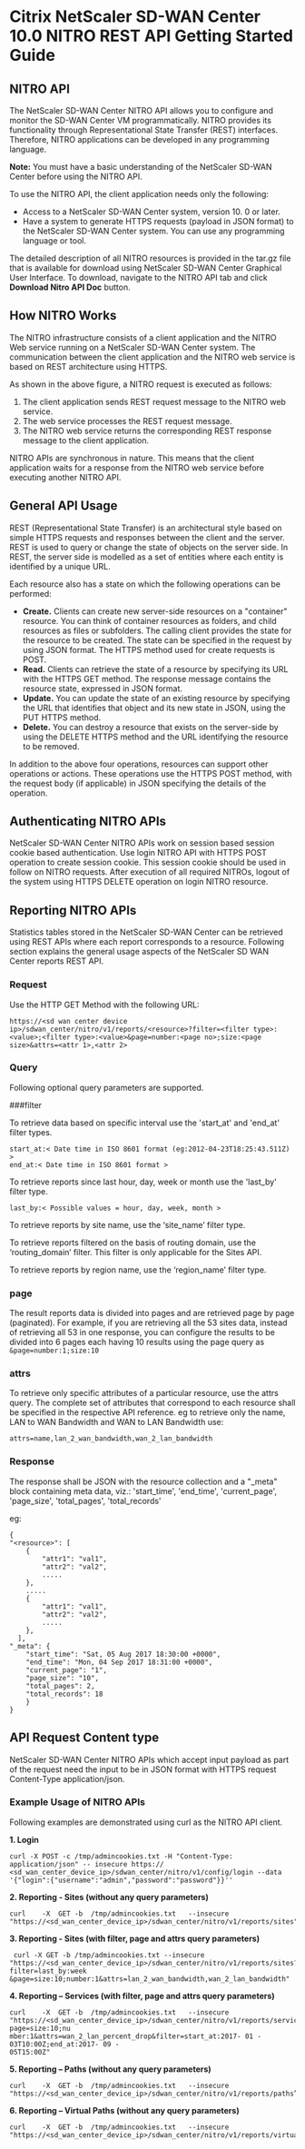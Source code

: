 # Citrix NetScaler SD-WAN Center 10.0 NITRO REST API Getting Started Guide

## NITRO API

The NetScaler SD-WAN Center NITRO API allows you to configure and monitor the SD-WAN Center VM
programmatically. NITRO provides its functionality through Representational State Transfer (REST)
interfaces. Therefore, NITRO applications can be developed in any programming language.

**Note:** You must have a basic understanding of the NetScaler SD-WAN Center before using the NITRO API.

To use the NITRO API, the client application needs only the following:

- Access to a NetScaler SD-WAN Center system, version 10. 0 or later.
- Have a system to generate HTTPS requests (payload in JSON format) to the NetScaler SD-WAN Center system. You can use any programming language or tool.

The detailed description of all NITRO resources is provided in the tar.gz file that is available for download using NetScaler SD-WAN Center Graphical User Interface. To download, navigate to the NITRO API tab and click **Download Nitro API Doc** button.

## How NITRO Works

The NITRO infrastructure consists of a client application and the NITRO Web service running on a NetScaler SD-WAN Center system. The communication between the client application and the NITRO web service is based on REST architecture using HTTPS.

As shown in the above figure, a NITRO request is executed as follows:

1. The client application sends REST request message to the NITRO web service.
2. The web service processes the REST request message.
3. The NITRO web service returns the corresponding REST response message to the client application.

NITRO APIs are synchronous in nature. This means that the client application waits for a response from the NITRO web service before executing another NITRO API.

## General API Usage

REST (Representational State Transfer) is an architectural style based on simple HTTPS requests and responses between the client and the server. REST is used to query or change the state of objects on the server side. In REST, the server side is modelled as a set of entities where each entity is identified by a unique URL.

Each resource also has a state on which the following operations can be performed:

- **Create.** Clients can create new server-side resources on a "container" resource. You can think of container resources as folders, and child resources as files or subfolders. The calling client provides the state for the resource to be created. The state can be specified in the request by using JSON format. The HTTPS method used for create requests is POST.
- **Read.** Clients can retrieve the state of a resource by specifying its URL with the HTTPS GET method. The response message contains the resource state, expressed in JSON format.
- **Update.** You can update the state of an existing resource by specifying the URL that identifies that object and its new state in JSON, using the PUT HTTPS method.
- **Delete.** You can destroy a resource that exists on the server-side by using the DELETE HTTPS method and the URL identifying the resource to be removed.

In addition to the above four operations, resources can support other operations or actions. These operations use the HTTPS POST method, with the request body (if applicable) in JSON specifying the details of the operation.

## Authenticating NITRO APIs

NetScaler SD-WAN Center NITRO APIs work on session based session cookie based authentication. Use login NITRO API with HTTPS POST operation to create session cookie. This session cookie should be used in follow on NITRO requests. After execution of all required NITROs, logout of the system using HTTPS DELETE operation on login NITRO resource.

## Reporting NITRO APIs

Statistics tables stored in the NetScaler SD-WAN Center can be retrieved using REST APIs where each report corresponds to a resource. Following section explains the general usage aspects of the NetScaler SD WAN Center reports REST API.

### Request

Use the HTTP GET Method with the following URL:

`https://<sd wan center device ip>/sdwan_center/nitro/v1/reports/<resource>?filter=<filter type>:<value>;<filter type>:<value>&page=number:<page no>;size:<page size>&attrs=<attr 1>,<attr 2>`	

### Query
Following optional query parameters are supported.

###filter 

To retrieve data based on specific interval use the 'start_at' and 'end_at' filter types.

```
start_at:< Date time in ISO 8601 format (eg:2012-04-23T18:25:43.511Z) > 
end_at:< Date time in ISO 8601 format >
```

To retrieve reports since last hour, day, week or month use the 'last_by' filter type. 

```
last_by:< Possible values = hour, day, week, month >
```
To retrieve reports by site name, use the ‘site_name’ filter type.

To retrieve reports filtered on the basis of routing domain, use the ‘routing_domain’ filter. This filter is only applicable for the Sites API.

To retrieve reports by region name, use the ‘region_name’ filter type.

### page

The result reports data is divided into pages and are retrieved page by page (paginated). For example, if you are retrieving all the 53 sites data, instead of retrieving all 53 in one response, you can configure the results to be divided into 6 pages each having 10 results using the page query as `&page=number:1;size:10`

### attrs
To retrieve only specific attributes of a particular resource, use the attrs query. The complete set of attributes that correspond to each resource shall be specified in the respective API reference. eg to retrieve only the name, LAN to WAN Bandwidth and WAN to LAN Bandwidth use: 

```
attrs=name,lan_2_wan_bandwidth,wan_2_lan_bandwidth
```	
### Response

The response shall be JSON with the resource collection and a "_meta" block containing meta data, viz.: 'start_time', 'end_time', 'current_page', 'page_size', 'total_pages', 'total_records'

eg:

```
{
"<resource>": [
	{
		"attr1": "val1", 
		"attr2": "val2", 
		.....
	}, 
	..... 
	{
		"attr1": "val1", 
		"attr2": "val2", 
		.....
	},
  ],
"_meta": {
	"start_time": "Sat, 05 Aug 2017 18:30:00 +0000", 
	"end_time": "Mon, 04 Sep 2017 18:31:00 +0000", 
	"current_page": "1",
	"page_size": "10",
	"total_pages": 2,
	"total_records": 18
	} 
}

```

## API Request Content type

NetScaler SD-WAN Center NITRO APIs which accept input payload as part of the request need the input to be in JSON format with HTTPS request Content-Type application/json.

### Example Usage of NITRO APIs

Following examples are demonstrated using curl as the NITRO API client.

**1. Login**

```
curl -X POST -c /tmp/admincookies.txt -H "Content-Type: application/json" -- insecure https:// <sd_wan_center_device_ip>/sdwan_center/nitro/v1/config/login --data
'{"login":{"username":"admin","password":"password"}}''
```
**2. Reporting - Sites (without any query parameters)**

```    
curl	-X	GET	-b	/tmp/admincookies.txt	--insecure "https://<sd_wan_center_device_ip>/sdwan_center/nitro/v1/reports/sites"
```
**3. Reporting - Sites (with filter, page and attrs query parameters)** 

```
 curl -X GET -b /tmp/admincookies.txt --insecure "https://<sd_wan_center_device_ip>/sdwan_center/nitro/v1/reports/sites?filter=last_by:week &page=size:10;number:1&attrs=lan_2_wan_bandwidth,wan_2_lan_bandwidth"
```

**4. Reporting – Services (with filter, page and attrs query parameters)**
   
    curl	-X	GET	-b	/tmp/admincookies.txt	--insecure	
    "https://<sd_wan_center_device_ip>/sdwan_center/nitro/v1/reports/services?page=size:10;nu
    mber:1&attrs=wan_2_lan_percent_drop&filter=start_at:2017- 01 - 03T10:00Z;end_at:2017- 09 -
    05T15:00Z"
**5. Reporting	– Paths (without	any	query parameters)**
    
    curl	-X	GET	-b	/tmp/admincookies.txt	--insecure	
    "https://<sd_wan_center_device_ip>/sdwan_center/nitro/v1/reports/paths”
**6. Reporting	– Virtual	Paths (without any query parameters)**
   
    curl	-X	GET	-b	/tmp/admincookies.txt	--insecure	
    "https://<sd_wan_center_device_ip>/sdwan_center/nitro/v1/reports/virtual_paths”


